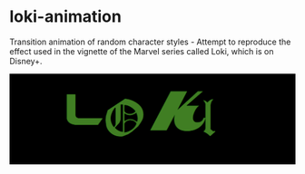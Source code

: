 # loki-animation
Transition animation of random character styles - Attempt to reproduce the effect used in the vignette of the Marvel series called Loki, which is on Disney+.

![Thumbnail](https://raw.githubusercontent.com/ricardovolert/loki-animation/main/thumbnail.png)
